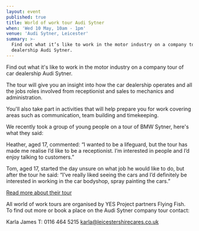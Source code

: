 ```yaml
---
layout: event
published: true
title: World of work tour Audi Sytner
when: 'Wed 10 May, 10am - 1pm'
venue: 'Audi Sytner, Leicester'
summary: >-
  Find out what it’s like to work in the motor industry on a company tour of car
  dealership Audi Sytner.
---
```

Find out what it's like to work in the motor industry on a company tour of car dealership Audi Sytner.

The tour will give you an insight into how the car dealership operates and all the jobs roles involved from receptionist and sales to mechanics and administration.

You'll also take part in activities that will help prepare you for work covering areas such as communication, team building and timekeeping.

We recently took a group of young people on a tour of BMW Sytner, here's what they said:

Heather, aged 17, commented:
“I wanted to be a lifeguard, but the tour has made me realise I’d like to be a receptionist. I’m interested in people and I’d enjoy talking to customers.”

Tom, aged 17, started the day unsure on what job he would like to do, but after the tour he said:
“I’ve really liked seeing the cars and I’d definitely be interested in working in the car bodyshop, spray painting the cars.”

[Read more about their tour](http://bit.ly/2k3gecN)

All world of work tours are organised by YES Project partners Flying Fish. To find out more or book a place on the Audi Sytner company tour contact:

Karla James
T: 0116 464 5215
[karla@leicestershirecares.co.uk](mailto:karla@leicestershirecares.co.uk)
